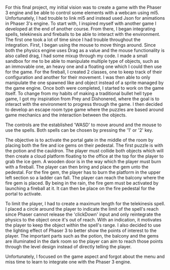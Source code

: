 For this final project, my initial vision was to create a game with the Phaser 3 engine and be able to control some elements with a webcam using ml5. Unfortunately, I had trouble to link ml5 and instead used Json for animations in Phaser 3's engine. To start with, I inspired myself with another game I developed at the end of another course. From there, I began integrating spells, telekinesis and fireballs to be able to interact with the environment. The first one took a lot of time since I had trouble throughout the integration. First, I began using the mouse to move things around. Since both the physics engine uses Drag as a value and the mouse functionality is also called drag, I had some mixup through my code. I made a small sandbox for me to be able to manipulate multiple type of objects, such as an immovable one, an heavy one and a floating one which I could then use for the game. For the fireball, I created 2 classes, one to keep track of their configuration and another for their movement. I was then able to only manipulate the one spawned like and object instead of a sprite managed by the game engine. Once both were completed, I started to work on the game itself. To change from my habits of making a traditional bullet hell type game, I got my inspiration from Prey and Dishonered, where the goal is to interact with the environment to progress through the game. I then decided to develop an escape room type game where the puzzles are based around game mechanics and the interaction between the objects.

The controls are the established 'WASD' to move around and the mouse to use the spells. Both spells can be chosen by pressing the '1' or '2' key.

The objective is to activate the portal gate in the middle of the room by placing both the fire and ice gems on their pedestal. The first puzzle is with the potion and the cauldron. The player must collide both objects which will then create a cloud platform floating to the office at the top for the player to grab the ice gem. A wooden door is in the way which the player must burn with a fireball. The player can then bring and place the gem unto the pedestal. For the fire gem, the player has to burn the platform in the upper left section so a ladder can fall. The player can reach the balcony where the fire gem is placed. By being in the rain, the fire gem must be activated by launching a fireball at it. It can then be place on the fire pedestal for the portal to activate.

To limit the player, I had to create a maximum length for the telekinesis spell. I placed a circle around the player to indicate the limit of the spell's reach since Phaser cannot release the 'clickDown' input and only reintegrate the physics to the object once it's out of reach. With an indication, it motivates the player to keep the object within the spell's range. I also decided to use the lighting effect of Phaser 3 to better show the points of interest to the player. The important parts such as the potion, the balcony and the gems are illuminated in the dark room so the player can aim to reach those points through the level design instead of directly telling the player.

Unfortunately, I focused on the game aspect and forgot about the menu and miss time to learn to integrate one with the Phaser 3 engine.
